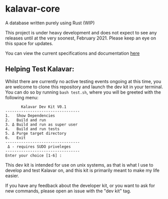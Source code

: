 # kalavar-core
A database written purely using Rust (WIP)

This project is under heavy development and does not expect to see any releases until at the very soonest, February 2021. Please keep an eye on this space for updates.


You can view the current specifications and documentation [here](https://kalavar.cf/documentation)

## Helping Test Kalavar:

Whilst there are currently no active testing events ongoing at this time, you are welcome to clone this repository and launch the dev kit in your terminal. You can do so by running `bash test.sh`, where you will be greeted with the following menu:
```
       Kalavar Dev Kit V0.1      
---------------------------------
1.   Show Dependencies
2.   Build and run
3. Δ Build and run as super user
4.   Build and run tests
5. Δ Purge target directory
6.   Exit
---------------------------------
 Δ - requires SUDO priveleges
---------------------------------
Enter your choice [1-6] : 
```
This dev kit is intended for use on unix systems, as that is what I use to develop and test Kalavar on, and this kit is primarily meant to make my life easier.

If you have any feedback about the developer kit, or you want to ask for new commands, please open an issue with the "dev kit" tag.